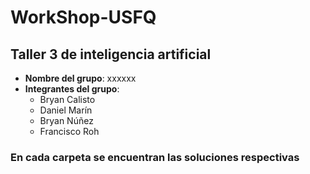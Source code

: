# WorkShop-USFQ
## Taller 3 de inteligencia artificial

- **Nombre del grupo**: xxxxxx
- **Integrantes del grupo**:
  * Bryan Calisto
  * Daniel Marín
  * Bryan Núñez
  * Francisco Roh

### En cada carpeta se encuentran las soluciones respectivas
